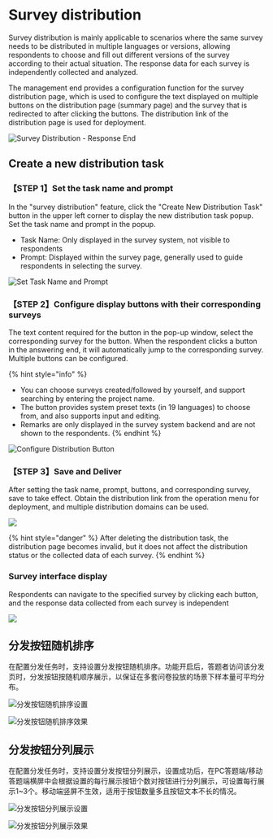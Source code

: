 # Survey distribution

Survey distribution is mainly applicable to scenarios where the same survey needs to be distributed in multiple languages or versions, allowing respondents to choose and fill out different versions of the survey according to their actual situation. The response data for each survey is independently collected and analyzed.

The management end provides a configuration function for the survey distribution page, which is used to configure the text displayed on multiple buttons on the distribution page (summary page) and the survey that is redirected to after clicking the buttons. The distribution link of the distribution page is used for deployment.

![Survey Distribution - Response End](<../../.gitbook/assets/image (239).png>)

## Create a new distribution task

### 【STEP 1】Set the task name and prompt

In the "survey distribution" feature, click the "Create New Distribution Task" button in the upper left corner to display the new distribution task popup. Set the task name and prompt in the popup.

* Task Name: Only displayed in the survey system, not visible to respondents
* Prompt: Displayed within the survey page, generally used to guide respondents in selecting the survey.

![Set Task Name and Prompt](../../.gitbook/assets/Snipaste_2023-10-09_16-16-31.png)

### 【STEP 2】Configure display buttons with their corresponding surveys

The text content required for the button in the pop-up window, select the corresponding survey for the button. When the respondent clicks a button in the answering end, it will automatically jump to the corresponding survey. Multiple buttons can be configured.

{% hint style="info" %}
* You can choose surveys created/followed by yourself, and support searching by entering the project name.
* The button provides system preset texts (in 19 languages) to choose from, and also supports input and editing.
* Remarks are only displayed in the survey system backend and are not shown to the respondents.
{% endhint %}

![Configure Distribution Button](../../.gitbook/assets/Snipaste_2023-10-09_16-19-23.png)

### 【STEP 3】Save and Deliver

After setting the task name, prompt, buttons, and corresponding survey, save to take effect. Obtain the distribution link from the operation menu for deployment, and multiple distribution domains can be used.

![](../../.gitbook/assets/Snipaste_2023-10-09_16-20-38.png)

{% hint style="danger" %}
After deleting the distribution task, the distribution page becomes invalid, but it does not affect the distribution status or the collected data of each survey.
{% endhint %}

### Survey interface display

Respondents can navigate to the specified survey by clicking each button, and the response data collected from each survey is independent

![](<../../.gitbook/assets/image (338).png>)



## 分发按钮随机排序

在配置分发任务时，支持设置分发按钮随机排序。功能开启后，答题者访问该分发页时，分发按钮按随机顺序展示，以保证在多套问卷投放的场景下样本量可平均分布。

![分发按钮随机排序设置](../../.gitbook/assets/Snipaste_2023-10-09_16-21-55.png)

![分发按钮随机排序效果](<../../.gitbook/assets/image (689).png>)

## 分发按钮分列展示

在配置分发任务时，支持设置分发按钮分列展示，设置成功后，在PC答题端/移动答题端横屏中会根据设置的每行展示按钮个数对按钮进行分列展示，可设置每行展示1\~3个。移动端竖屏不生效，适用于按钮数量多且按钮文本不长的情况。

![分发按钮分列展示设置](../../.gitbook/assets/Snipaste_2023-10-09_16-22-45.png)

![分发按钮分列展示效果](<../../.gitbook/assets/image (724).png>)
